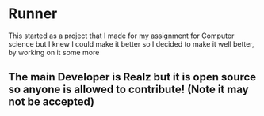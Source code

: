 # Runner
This started as a project that I made for my assignment for Computer science but I knew I could make it better so I decided to make it well better, by working on it some more

## The main Developer is Realz but it is open source so anyone is allowed to contribute! (Note it may not be accepted) 
